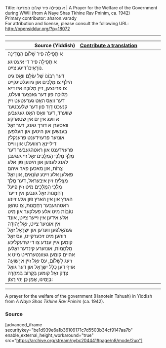 <html>
<head></head>
<body>
Title: א תְּפִילָה פיר שָׁלוֹם הַמְדִינָה | A Prayer for the Welfare of the Government during WWII (from A Naye Shas Tkhine Rav Pninim, ca. 1942)<br />
Primary contributor: aharon.varady<br />
For attribution and license, please consult the following URL: <a href="http://opensiddur.org/?p=18072">http://opensiddur.org/?p=18072</a>
<p />
<hr />

<table style="margin-left: auto;margin-right: auto;" class="draggable">
<thead><tr><th id="x" style="text-align: right;">Source (Yiddish)</th><th style="text-align: left;"><a href="/contributing/upload/">Contribute a translation</a></th></tr></thead>
<tbody>
<tr>
<td style="vertical-align:top;" width="46%">
<div class="yiddish"><span lang="he">
א תְּפִילָה פיר שָׁלוֹם הַמְדִינָה
</span></div>
</td>
 
<td style="vertical-align:top;" width="53%">
<div class="english">

</div></td>
</tr>


<tr>
<td style="vertical-align:top;" width="46%">
<div class="yiddish"><span lang="he">
א תְּפִילָה פיר די איצטיגע נוֹרָאִים׳דיגע צײַט.
</span></div>
</td>
 
<td style="vertical-align:top;" width="53%">
<div class="english">

</div></td>
</tr>


<tr>
<td style="vertical-align:top;" width="46%">
<div class="yiddish"><span lang="he">
דער רִבּוֹנוֹ שֶׁל עוֹלָם װאָס גיט הילף צו מְלָכִים און גיװעלטיגקײַט צו פּרינצען, זײַן מְלוּכָה איז דיא מְלוּכָה פון דער גאנצער װעלט, דער װאָס האָט גערעטעט זײַן קנעכט דָוִד פון דער שלעכטער שװערד, דער װאָס האָט געגעבּען א װעג אין ים אין שטארקע װאסערן א דורך גאנג, דער זאָל בענשען און היטען און העלפען אונזער 
פּרעזידענט פרענקלין דילײנאָ רוזװעלט
און װײס פּרעזידענט און ראטהגעבּער 
דער מֶלֶךְ מַלְכֵי הַמְלָכִים זאָל זײ געגעבּן לאנג לעבּען און היטען פון אלע צָרוֹת, און מאכען פאר איהם פאלען אלע זײַנע שׂוֹנְאִים, און זאָל מַצְּלִיחַ זײַן איבעראל, דער מֶלֶךְ מַלְכֵי הַמְלָכִים מיט זײַן פיעל רַחְמָנוּת זאָל געבּען אין זײער הארץ און אין הארץ פון אלע זײַנע ראטהגעבּער רַחְמָנוּת, צו טהאָן טוֹבוֹת מיט אלע פעלקער און מיט אלע אידען אין זײער צײַט, אונד אין אונזער צײַט, זאָל יְהוּדָה געהאָלפען װערען און יִשְׂרָאֵל זאָל רוהען מיט זיכערקײט, עס זאָל קומען אײן ענדע צו די שרעקליכע מִלְחָמוֹת, אונזערע קינדער זאָלען אהײם קומען געזונטערהײט מיט א זיעג לְשָׁלוֹם, עס זאָל זײַן א יְשׁוּעָה אויף דען כְּלַל יִשְׂרָאֵל און דער גוֹאֵל צֶדֶק זאָל קומען בְּקָרוֹב בִּמְהֵרָה בְיָמֵינוּ, אָמֵן כֵּן יְהִי רָצוֹן:
</span></div>
</td>
 
<td style="vertical-align:top;" width="53%">
<div class="english">

</div></td>
</tr>
</tbody></table>

<hr />

A prayer for the welfare of the government (Hanotein Tshuah) in Yiddish from <em>A Naye Shas Tkhine Rav Pninim</em> (ca. 1942).

<h3>Source</h3>

[advanced_iframe securitykey="be1d939e6a1b36109171c7d5503b34cf9147aa7b" enable_external_height_workaround="true" src="https://archive.org/stream/nybc204441#page/n8/mode/2up"]
</body>
</html>
